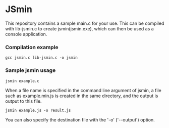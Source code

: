# JSmin
This repository contains a sample main.c for your use. This can be compiled with lib-jsmin.c to create jsmin(jsmin.exe), which can then be used as a console application.

### Compilation example
```
gcc jsmin.c lib-jsmin.c -o jsmin
```
### Sample jsmin usage
```
jsmin example.c
```
When a file name is specified in the command line argument of jsmin, a file such as example.min.js is created in the same directory, and the output is output to this file.
```
jsmin example.js -o result.js
```
You can also specify the destination file with the '-o' ('--output') option.
